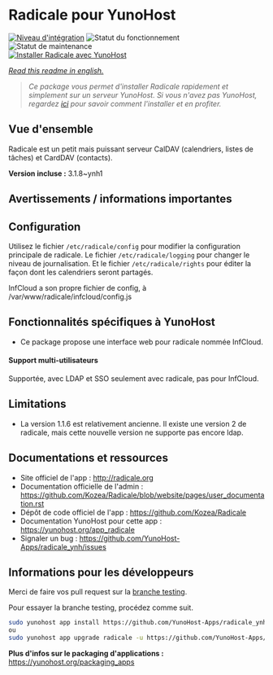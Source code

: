 <!--
N.B.: This README was automatically generated by https://github.com/YunoHost/apps/tree/master/tools/README-generator
It shall NOT be edited by hand.
-->

# Radicale pour YunoHost

[![Niveau d'intégration](https://dash.yunohost.org/integration/radicale.svg)](https://dash.yunohost.org/appci/app/radicale) ![Statut du fonctionnement](https://ci-apps.yunohost.org/ci/badges/radicale.status.svg) ![Statut de maintenance](https://ci-apps.yunohost.org/ci/badges/radicale.maintain.svg)  
[![Installer Radicale avec YunoHost](https://install-app.yunohost.org/install-with-yunohost.svg)](https://install-app.yunohost.org/?app=radicale)

*[Read this readme in english.](./README.md)*

> *Ce package vous permet d'installer Radicale rapidement et simplement sur un serveur YunoHost.
Si vous n'avez pas YunoHost, regardez [ici](https://yunohost.org/#/install) pour savoir comment l'installer et en profiter.*

## Vue d'ensemble

Radicale est un petit mais puissant serveur CalDAV (calendriers, listes de tâches) et CardDAV (contacts).


**Version incluse :** 3.1.8~ynh1
## Avertissements / informations importantes

## Configuration

Utilisez le fichier `/etc/radicale/config` pour modifier la configuration principale de radicale.
Le fichier `/etc/radicale/logging` pour changer le niveau de journalisation.
Et le fichier `/etc/radicale/rights` pour éditer la façon dont les calendriers seront partagés.

InfCloud a son propre fichier de config, à /var/www/radicale/infcloud/config.js

## Fonctionnalités spécifiques à YunoHost

* Ce package propose une interface web pour radicale nommée InfCloud.

#### Support multi-utilisateurs

Supportée, avec LDAP et SSO seulement avec radicale, pas pour InfCloud.

## Limitations

* La version 1.1.6 est relativement ancienne. Il existe une version 2 de radicale, mais cette nouvelle version ne supporte pas encore ldap.

## Documentations et ressources

* Site officiel de l'app : <http://radicale.org>
* Documentation officielle de l'admin : <https://github.com/Kozea/Radicale/blob/website/pages/user_documentation.rst>
* Dépôt de code officiel de l'app : <https://github.com/Kozea/Radicale>
* Documentation YunoHost pour cette app : <https://yunohost.org/app_radicale>
* Signaler un bug : <https://github.com/YunoHost-Apps/radicale_ynh/issues>

## Informations pour les développeurs

Merci de faire vos pull request sur la [branche testing](https://github.com/YunoHost-Apps/radicale_ynh/tree/testing).

Pour essayer la branche testing, procédez comme suit.

``` bash
sudo yunohost app install https://github.com/YunoHost-Apps/radicale_ynh/tree/testing --debug
ou
sudo yunohost app upgrade radicale -u https://github.com/YunoHost-Apps/radicale_ynh/tree/testing --debug
```

**Plus d'infos sur le packaging d'applications :** <https://yunohost.org/packaging_apps>
